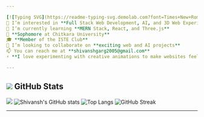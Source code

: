 ```yaml
---

[![Typing SVG](https://readme-typing-svg.demolab.com?font=Times+New+Roman&duration=6000&pause=1000&color=000000&center=true&width=435&lines=%F0%9F%91%8B+Hi%2C+I%E2%80%99m+Shivansh+Garg)](https://git.io/typing-svg)  
👀 I’m interested in **Full Stack Web Development, AI, and 3D Web Experiences**  
🌱 I’m currently learning **MERN Stack, React, and Three.js**  
💼 **Sophomore at Chitkara University**   
🎓 **Member of the ISTE Club**  
💞️ I’m looking to collaborate on **exciting web and AI projects**  
📫 You can reach me at **shivanshgarg2005@gmail.com**  
⚡ **I love experimenting with creative animations to make websites feel alive!**  

---
```

## ![](https://camo.githubusercontent.com/6099030b2466ea6f0e64b2b4e3b1c0cbc00a8e8321ab4d01976b51095efa2403/68747470733a2f2f696d672e736869656c64732e696f2f62616467652f2d3130303030303f6c6f676f3d676974687562266c6f676f436f6c6f723d7768697465) GitHub Stats
![](https://camo.githubusercontent.com/17b3926b462d3f2178cdacf218010f803a0e1452647e0a18c7e3a4910e0cbbc7/68747470733a2f2f7061636d616e2e61626f7a616e6f6e612e6d653f757365726e616d653d70726979616d616767617277616c3138)
![Shivansh's GitHub stats](https://github-readme-stats.vercel.app/api?username=Shivansh1251&show_icons=true&theme=radical)
![Top Langs](https://github-readme-stats.vercel.app/api/top-langs/?username=Shivansh1251&layout=compact&theme=radical)
![GitHub Streak](https://streak-stats.demolab.com?user=Shivansh1251&theme=radical)

---
